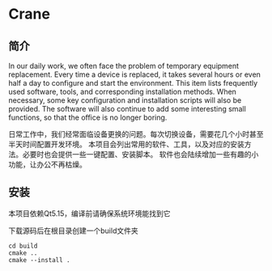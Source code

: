 # Crane

## 简介

In our daily work, we often face the problem of temporary equipment replacement. Every time a device is replaced, it takes several hours or even half a day to configure and start the environment.
This item lists frequently used software, tools, and corresponding installation methods. When necessary, some key configuration and installation scripts will also be provided.
The software will also continue to add some interesting small functions, so that the office is no longer boring.

日常工作中，我们经常面临设备更换的问题。每次切换设备，需要花几个小时甚至半天时间配置开发环境。
本项目会列出常用的软件、工具，以及对应的安装方法。必要时也会提供一些一键配置、安装脚本。
软件也会陆续增加一些有趣的小功能，让办公不再枯燥。

## 安装

本项目依赖Qt5.15，编译前请确保系统环境能找到它

下载源码后在根目录创建一个build文件夹

``` shell
cd build
cmake ..
cmake --install .
```
